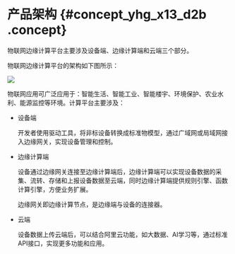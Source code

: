 # 产品架构 {#concept_yhg_x13_d2b .concept}

物联网边缘计算平台主要涉及设备端、边缘计算端和云端三个部分。

物联网边缘计算平台的架构如下图所示：

![](http://static-aliyun-doc.oss-cn-hangzhou.aliyuncs.com/assets/img/14807/15393313436611_zh-CN.png) 

物联网应用可广泛应用于：智能生活、智能工业、智能楼宇、环境保护、农业水利、能源监控等环境。计算平台主要涉及：

-   设备端

    开发者使用驱动工具，将非标设备转换成标准物模型，通过广域网或局域网接入边缘网关，实现设备管理和控制。

-   边缘计算端

    设备通过边缘网关连接至边缘计算端后，边缘计算端可以实现设备数据的采集、流转、存储和上报设备数据至云端，同时边缘计算端提供规则引擎、函数计算引擎，方便业务扩展。

    边缘网关即边缘计算节点，是边缘端与设备的连接器。

-   云端

    设备数据上传云端后，可以结合阿里云功能，如大数据、AI学习等，通过标准API接口，实现更多功能和应用。


